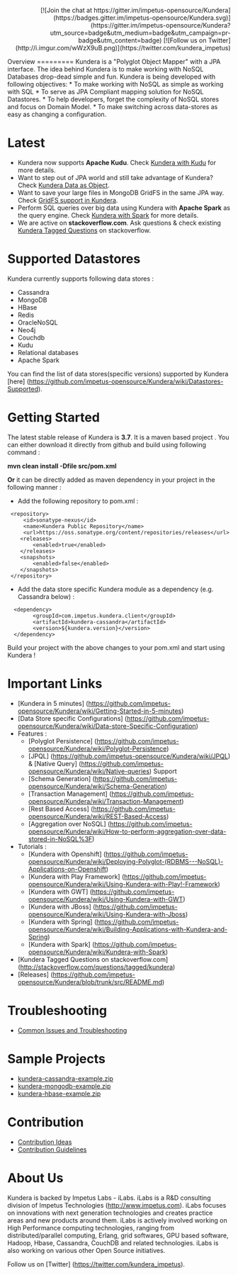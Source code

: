  <p align="right">[![Join the chat at https://gitter.im/impetus-opensource/Kundera](https://badges.gitter.im/impetus-opensource/Kundera.svg)](https://gitter.im/impetus-opensource/Kundera?utm_source=badge&utm_medium=badge&utm_campaign=pr-badge&utm_content=badge) [![Follow us on Twitter](http://i.imgur.com/wWzX9uB.png)](https://twitter.com/kundera_impetus) </p>
 Overview
=========
Kundera is a "Polyglot Object Mapper" with a JPA interface. The idea behind Kundera is to make working with NoSQL Databases drop-dead simple and fun. Kundera is being developed with following objectives:
* To make working with NoSQL as simple as working with SQL
* To serve as JPA Compliant mapping solution for NoSQL Datastores.
*	To help developers, forget the complexity of NoSQL stores and focus on Domain Model.
*	To make switching across data-stores as easy as changing a configuration.

Latest 
======
* Kundera now supports **Apache Kudu**. Check [Kundera with Kudu](https://github.com/impetus-opensource/Kundera/wiki/Kundera-with-Kudu) for more details.
* Want to step out of JPA world and still take advantage of Kundera? Check [Kundera Data as Object](https://github.com/impetus-opensource/Kundera/wiki/Kundera-Data-As-Object).
* Want to save your large files in MongoDB GridFS in the same JPA way. Check [GridFS support in Kundera](https://github.com/impetus-opensource/Kundera/wiki/GridFS-support-with-Kundera-MongoDB).
* Perform SQL queries over big data using Kundera with **Apache Spark** as the query engine. Check [Kundera with Spark](https://github.com/impetus-opensource/Kundera/wiki/Kundera-with-Spark) for more details. 
* We are active on **stackoverflow.com**. Ask questions & check existing [Kundera Tagged Questions](http://stackoverflow.com/questions/tagged/kundera) on stackoverflow. 


Supported Datastores 
=====================
Kundera currently supports following data stores :
*  Cassandra
*  MongoDB
*  HBase
*  Redis
*  OracleNoSQL
*  Neo4j
*  Couchdb
*  Kudu
*  Relational databases
*  Apache Spark
  
You can find the list of data stores(specific versions) supported by Kundera [here] (https://github.com/impetus-opensource/Kundera/wiki/Datastores-Supported).

Getting Started
===============
The latest stable release of Kundera is <b>3.7</b>.
It is a maven based project . You can either download it directly from github and build using following command :

<b>mvn clean install -Dfile src/pom.xml </b>

<b>Or</b> it can be directly added as maven dependency in your project in the following manner :
 
  * Add the following repository to pom.xml :
   
   ```
    <repository>
        <id>sonatype-nexus</id>
        <name>Kundera Public Repository</name>
        <url>https://oss.sonatype.org/content/repositories/releases</url>
       <releases>
           <enabled>true</enabled>
       </releases>
       <snapshots>
           <enabled>false</enabled>
       </snapshots>
    </repository>
   ```
  
  * Add the data store specific Kundera module as a dependency (e.g. Cassandra below) :
  
  ```
    <dependency>
          <groupId>com.impetus.kundera.client</groupId>
          <artifactId>kundera-cassandra</artifactId>
          <version>${kundera.version}</version>
    </dependency>
  ```

Build your project with the above changes to your pom.xml and start using Kundera !



Important Links
===============
* [Kundera in 5 minutes] (https://github.com/impetus-opensource/Kundera/wiki/Getting-Started-in-5-minutes)
* [Data Store specific Configurations] (https://github.com/impetus-opensource/Kundera/wiki/Data-store-Specific-Configuration)
* Features :
   * [Polyglot Persistence] (https://github.com/impetus-opensource/Kundera/wiki/Polyglot-Persistence)
   * [JPQL] (https://github.com/impetus-opensource/Kundera/wiki/JPQL) & [Native Query] (https://github.com/impetus-opensource/Kundera/wiki/Native-queries) Support
   * [Schema Generation] (https://github.com/impetus-opensource/Kundera/wiki/Schema-Generation)
   * [Transaction Management] (https://github.com/impetus-opensource/Kundera/wiki/Transaction-Management)
   * [Rest Based Access] (https://github.com/impetus-opensource/Kundera/wiki/REST-Based-Access)
   * [Aggregation over NoSQL] (https://github.com/impetus-opensource/Kundera/wiki/How-to-perform-aggregation-over-data-stored-in-NoSQL%3F)
* Tutorials :
   * [Kundera with Openshift] (https://github.com/impetus-opensource/Kundera/wiki/Deploying-Polyglot-(RDBMS---NoSQL)-Applications-on-Openshift)
   * [Kundera with Play Framework] (https://github.com/impetus-opensource/Kundera/wiki/Using-Kundera-with-Play!-Framework)
   * [Kundera with GWT] (https://github.com/impetus-opensource/Kundera/wiki/Using-Kundera-with-GWT)
   * [Kundera with JBoss] (https://github.com/impetus-opensource/Kundera/wiki/Using-Kundera-with-Jboss)
   * [Kundera with Spring] (https://github.com/impetus-opensource/Kundera/wiki/Building-Applications-with-Kundera-and-Spring)
   * [Kundera with Spark] (https://github.com/impetus-opensource/Kundera/wiki/Kundera-with-Spark)
* [Kundera Tagged Questions on stackoverflow.com] (http://stackoverflow.com/questions/tagged/kundera)
* [Releases] (https://github.com/impetus-opensource/Kundera/blob/trunk/src/README.md)

Troubleshooting
===============
* [Common Issues and Troubleshooting](https://github.com/impetus-opensource/Kundera/wiki/Common-Issues-and-Troubleshooting)

Sample Projects
===============

* [kundera-cassandra-example.zip](https://github.com/impetus-opensource/Kundera/blob/trunk/examples/basic-examples/downloadables/kundera-cassandra-example.zip?raw=true)
* [kundera-mongodb-example.zip](https://github.com/impetus-opensource/Kundera/blob/trunk/examples/basic-examples/downloadables/kundera-mongodb-example.zip?raw=true)
* [kundera-hbase-example.zip](https://github.com/impetus-opensource/Kundera/blob/trunk/examples/basic-examples/downloadables/kundera-hbase-example.zip?raw=true)

Contribution
============
* [Contribution Ideas](https://github.com/impetus-opensource/Kundera/wiki/How-to-Contribute#contribution-ideas)
* [Contribution Guidelines](https://github.com/impetus-opensource/Kundera/wiki/How-to-Contribute#contribution-guidelines)

About Us
========
Kundera is backed by Impetus Labs - iLabs. iLabs is a R&D consulting division of Impetus Technologies (http://www.impetus.com). iLabs focuses on innovations with next generation technologies and creates practice areas and new products around them. iLabs is actively involved working on High Performance computing technologies, ranging from distributed/parallel computing, Erlang, grid softwares, GPU based software, Hadoop, Hbase, Cassandra, CouchDB and related technologies. iLabs is also working on various other Open Source initiatives.

Follow us on [Twitter] (https://twitter.com/kundera_impetus).

